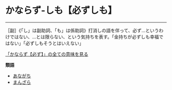 かならず‐しも【必ずしも】
==
--------------------

［副］《「し」は副助詞、「も」は係助詞》打消しの語を伴って、必ず…というわけではない、…とは限らない、という気持ちを表す。「金持ちが必ずしも幸福ではない」「必ずしもそうとはいえない」

[「かならず【必ず】」の全ての意味を見る](%E3%81%8B%E3%81%AA%E3%82%89%E3%81%9A%EF%BC%88%E5%BF%85%E3%81%9A%EF%BC%89)

**類語**
-   [あながち]()
-   [まんざら]()